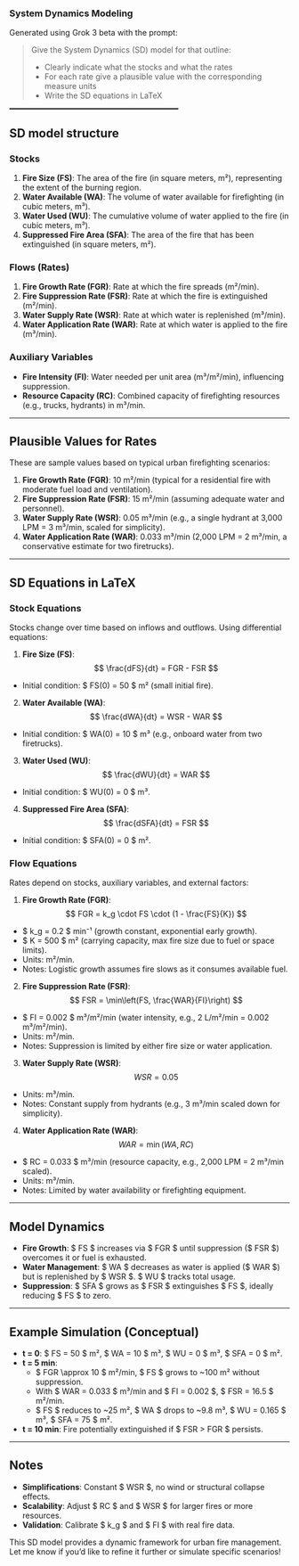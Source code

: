 
### System Dynamics Modeling

Generated using Grok 3 beta with the prompt:

> Give the System Dynamics (SD) model for that outline:
> - Clearly indicate what the stocks and what the rates
> - For each rate give a plausible value with the corresponding measure units
> - Write the SD equations in LaTeX

<hr style="border: 1px solid dimgray; width:60%"></hr>

## SD model structure

### Stocks
1. **Fire Size (FS)**: The area of the fire (in square meters, m²), representing the extent of the burning region.
2. **Water Available (WA)**: The volume of water available for firefighting (in cubic meters, m³).
3. **Water Used (WU)**: The cumulative volume of water applied to the fire (in cubic meters, m³).
4. **Suppressed Fire Area (SFA)**: The area of the fire that has been extinguished (in square meters, m²).

### Flows (Rates)
1. **Fire Growth Rate (FGR)**: Rate at which the fire spreads (m²/min).
2. **Fire Suppression Rate (FSR)**: Rate at which the fire is extinguished (m²/min).
3. **Water Supply Rate (WSR)**: Rate at which water is replenished (m³/min).
4. **Water Application Rate (WAR)**: Rate at which water is applied to the fire (m³/min).

### Auxiliary Variables
- **Fire Intensity (FI)**: Water needed per unit area (m³/m²/min), influencing suppression.
- **Resource Capacity (RC)**: Combined capacity of firefighting resources (e.g., trucks, hydrants) in m³/min.

---

## Plausible Values for Rates
These are sample values based on typical urban firefighting scenarios:
1. **Fire Growth Rate (FGR)**: 10 m²/min (typical for a residential fire with moderate fuel load and ventilation).
2. **Fire Suppression Rate (FSR)**: 15 m²/min (assuming adequate water and personnel).
3. **Water Supply Rate (WSR)**: 0.05 m³/min (e.g., a single hydrant at 3,000 LPM = 3 m³/min, scaled for simplicity).
4. **Water Application Rate (WAR)**: 0.033 m³/min (2,000 LPM = 2 m³/min, a conservative estimate for two firetrucks).

---

## SD Equations in LaTeX

### Stock Equations
Stocks change over time based on inflows and outflows. Using differential equations:

1. **Fire Size (FS)**:
   $$
   \frac{dFS}{dt} = FGR - FSR
   $$
- Initial condition: $ FS(0) = 50 $ m² (small initial fire).

2. **Water Available (WA)**:
   $$
   \frac{dWA}{dt} = WSR - WAR
   $$
- Initial condition: $ WA(0) = 10 $ m³ (e.g., onboard water from two firetrucks).

3. **Water Used (WU)**:
   $$
   \frac{dWU}{dt} = WAR
   $$
- Initial condition: $ WU(0) = 0 $ m³.

4. **Suppressed Fire Area (SFA)**:
   $$
   \frac{dSFA}{dt} = FSR
   $$
- Initial condition: $ SFA(0) = 0 $ m².

### Flow Equations
Rates depend on stocks, auxiliary variables, and external factors:

1. **Fire Growth Rate (FGR)**:
   $$
   FGR = k_g \cdot FS \cdot (1 - \frac{FS}{K})
   $$
- $ k_g = 0.2 $ min⁻¹ (growth constant, exponential early growth).
- $ K = 500 $ m² (carrying capacity, max fire size due to fuel or space limits).
- Units: m²/min.
- Notes: Logistic growth assumes fire slows as it consumes available fuel.

2. **Fire Suppression Rate (FSR)**:
   $$
   FSR = \min\left(FS, \frac{WAR}{FI}\right)
   $$
- $ FI = 0.002 $ m³/m²/min (water intensity, e.g., 2 L/m²/min = 0.002 m³/m²/min).
- Units: m²/min.
- Notes: Suppression is limited by either fire size or water application.

3. **Water Supply Rate (WSR)**:
   $$
   WSR = 0.05
   $$
- Units: m³/min.
- Notes: Constant supply from hydrants (e.g., 3 m³/min scaled down for simplicity).

4. **Water Application Rate (WAR)**:
   $$
   WAR = \min\left(WA, RC\right)
   $$
- $ RC = 0.033 $ m³/min (resource capacity, e.g., 2,000 LPM = 2 m³/min scaled).
- Units: m³/min.
- Notes: Limited by water availability or firefighting equipment.

---

## Model Dynamics
- **Fire Growth**: $ FS $ increases via $ FGR $ until suppression ($ FSR $) overcomes it or fuel is exhausted.
- **Water Management**: $ WA $ decreases as water is applied ($ WAR $) but is replenished by $ WSR $. $ WU $ tracks total usage.
- **Suppression**: $ SFA $ grows as $ FSR $ extinguishes $ FS $, ideally reducing $ FS $ to zero.

---

## Example Simulation (Conceptual)
- **t = 0**: $ FS = 50 $ m², $ WA = 10 $ m³, $ WU = 0 $ m³, $ SFA = 0 $ m².
- **t = 5 min**:
    - $ FGR \approx 10 $ m²/min, $ FS $ grows to ~100 m² without suppression.
    - With $ WAR = 0.033 $ m³/min and $ FI = 0.002 $, $ FSR = 16.5 $ m²/min.
    - $ FS $ reduces to ~25 m², $ WA $ drops to ~9.8 m³, $ WU = 0.165 $ m³, $ SFA = 75 $ m².
- **t = 10 min**: Fire potentially extinguished if $ FSR > FGR $ persists.

---

## Notes
- **Simplifications**: Constant $ WSR $, no wind or structural collapse effects.
- **Scalability**: Adjust $ RC $ and $ WSR $ for larger fires or more resources.
- **Validation**: Calibrate $ k_g $ and $ FI $ with real fire data.

This SD model provides a dynamic framework for urban fire management. Let me know if you’d like to refine it further or simulate specific scenarios!